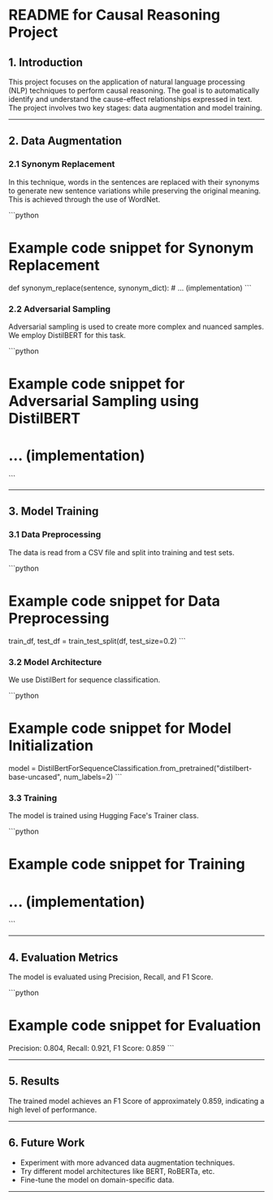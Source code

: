 
# README for Causal Reasoning Project

## 1. Introduction

This project focuses on the application of natural language processing (NLP) techniques to perform causal reasoning. The goal is to automatically identify and understand the cause-effect relationships expressed in text. The project involves two key stages: data augmentation and model training.

---

## 2. Data Augmentation

### 2.1 Synonym Replacement

In this technique, words in the sentences are replaced with their synonyms to generate new sentence variations while preserving the original meaning. This is achieved through the use of WordNet.

\`\`\`python
# Example code snippet for Synonym Replacement
def synonym_replace(sentence, synonym_dict):
    # ... (implementation)
\`\`\`

### 2.2 Adversarial Sampling

Adversarial sampling is used to create more complex and nuanced samples. We employ DistilBERT for this task.

\`\`\`python
# Example code snippet for Adversarial Sampling using DistilBERT
# ... (implementation)
\`\`\`

---

## 3. Model Training

### 3.1 Data Preprocessing

The data is read from a CSV file and split into training and test sets.

\`\`\`python
# Example code snippet for Data Preprocessing
train_df, test_df = train_test_split(df, test_size=0.2)
\`\`\`

### 3.2 Model Architecture

We use DistilBert for sequence classification.

\`\`\`python
# Example code snippet for Model Initialization
model = DistilBertForSequenceClassification.from_pretrained("distilbert-base-uncased", num_labels=2)
\`\`\`

### 3.3 Training

The model is trained using Hugging Face's Trainer class.

\`\`\`python
# Example code snippet for Training
# ... (implementation)
\`\`\`

---

## 4. Evaluation Metrics

The model is evaluated using Precision, Recall, and F1 Score.

\`\`\`python
# Example code snippet for Evaluation
Precision: 0.804, Recall: 0.921, F1 Score: 0.859
\`\`\`

---

## 5. Results

The trained model achieves an F1 Score of approximately 0.859, indicating a high level of performance.

---

## 6. Future Work

- Experiment with more advanced data augmentation techniques.
- Try different model architectures like BERT, RoBERTa, etc.
- Fine-tune the model on domain-specific data.

---
